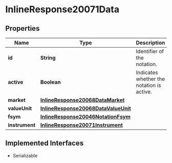 

# InlineResponse20071Data


## Properties

Name | Type | Description | Notes
------------ | ------------- | ------------- | -------------
**id** | **String** | Identifier of the notation. |  [optional]
**active** | **Boolean** | Indicates whether the notation is active. |  [optional]
**market** | [**InlineResponse20068DataMarket**](InlineResponse20068DataMarket.md) |  |  [optional]
**valueUnit** | [**InlineResponse20068DataValueUnit**](InlineResponse20068DataValueUnit.md) |  |  [optional]
**fsym** | [**InlineResponse20046NotationFsym**](InlineResponse20046NotationFsym.md) |  |  [optional]
**instrument** | [**InlineResponse20071Instrument**](InlineResponse20071Instrument.md) |  |  [optional]


## Implemented Interfaces

* Serializable


